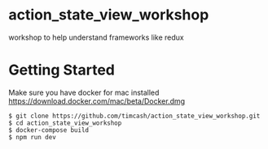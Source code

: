 # action_state_view_workshop
workshop to help understand frameworks like redux

# Getting Started
Make sure you have docker for mac installed https://download.docker.com/mac/beta/Docker.dmg

```
$ git clone https://github.com/timcash/action_state_view_workshop.git
$ cd action_state_view_workshop
$ docker-compose build
$ npm run dev
```
